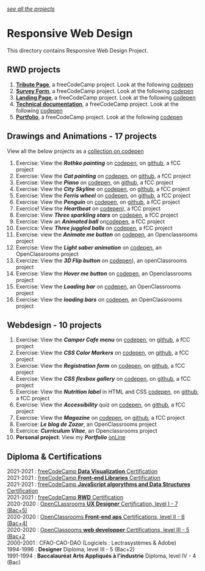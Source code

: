 *[see all the projects](https://github.com/s-manguy/projects)*


# Responsive Web Design
This directory contains Responsive Web Design Project.
## RWD projects
1. [**Tribute Page**](https://github.com/s-manguy/projects/tree/main/RWD/fcc-01-tribute-page), a freeCodeCamp project. Look at the following [codepen](https://codepen.io/s-manguy/full/PobmXOR)
2. [**Survey Form**](https://github.com/s-manguy/projects/tree/main/RWD/fcc-02-survey-form), a freeCodeCamp project. Look at the following [codepen](https://codepen.io/s-manguy/full/NWbgNYP)
3. [**Landing Page**](https://github.com/s-manguy/projects/tree/main/RWD/fcc-03-landing-page), a freeCodeCamp project. Look at the following [codepen](https://codepen.io/s-manguy/full/BaQGKmx)
4. [**Technical documentation**](https://github.com/s-manguy/projects/tree/main/RWD/fcc-04-technical-documentation), a freeCodeCamp project. Look at the following [codepen](https://codepen.io/s-manguy/full/bGBjwvx)
5. [**Portfolio**](https://github.com/s-manguy/projects/tree/main/RWD/fcc-05-portfolio), a freeCodeCamp project. Look at the following [codepen](https://codepen.io/s-manguy/full/KKapbzd)

## Drawings and Animations - 17 projects
View all the below projects as a [collection on codepen](https://codepen.io/collection/VYRqWM)
1. Exercise: View the ***Rothko painting*** on [codepen](https://codepen.io/s-manguy/full/jOdmqPQ), on [github](), a fCC project
2. Exercise: View the ***Cat painting*** on [codepen](https://codepen.io/s-manguy/full/abXjXRv), on [github](), a fCC project
3. Exercise: View the ***Piano*** on [codepen]( https://codepen.io/s-manguy/full/abXaVEJ), on [github](), a fCC project
4. Exercise: View the ***City Skyline*** on [codepen](https://codepen.io/s-manguy/full/abXRdJE), on [github](), a fCC project
5. Exercise: View the ***Ferris wheel*** on [codepen](https://codepen.io/s-manguy/full/YzBJjge), on [github](), a fCC project
6. Exercise: View the ***Penguin*** on [codepen](https://codepen.io/s-manguy/full/KKJLmEK), on [github](), a fCC project
7. Exercice! View the ***Heartbeat*** on [codepen](https://codepen.io/s-manguy/full/Yzgmapg)), a fCC project
8. Exercise: View ***Three sparkling stars*** on [codepen](https://codepen.io/s-manguy/full/VwNMzeb), a fCC project
9. Exercise: View an ***Animated ball*** on[codepen](https://codepen.io/s-manguy/full/LYvzjZx), a fCC project
10. Exercice: View ***Three juggled balls*** on [codepen](https://codepen.io/s-manguy/full/PogJKWa), a fCC project
11. Exercise: view the ***Animate me button*** on [codepen](https://codepen.io/s-manguy/full/zYXEdXZ), an Openclassrooms project
13. Exercise: View the ***Light saber animation*** on [codepen](https://codepen.io/s-manguy/full/KKYXvJw), an OpenClassrooms project
14. Exercize: View the ***3D Flip button*** on [codepen](https://codepen.io/s-manguy/full/mdgBBba)), an openClassrooms project
15. Exercise: View the ***Hover me button*** on [codepen](https://codepen.io/s-manguy/full/qBwPPbo), an Openclassrooms project
16. Exercise: View the ***Loading bar*** on [codepen](https://codepen.io/s-manguy/full/gOyGGMJ), an OpenClassrooms project
17. Exercise: View the ***loading bars*** on [codepen](https://codepen.io/s-manguy/full/LYvzzRr), an OpenClassrooms project

## Webdesign - 10 projects
1. Exercise: View the ***Camper Cafe menu*** on [codepen](https://codepen.io/s-manguy/full/wvNgJoy), on [github](), a fCC project
2. Exercise: View the ***CSS Color Markers*** on [codepen](https://codepen.io/s-manguy/full/WNPRqww), on [github](), a fCC project
3. Exercise: View the ***Registration form*** on [codepen](https://codepen.io/s-manguy/full/wvNJyvx), on [github](), a fCC project
4. Exercise: View the ***CSS flexbox gallery*** on [codepen](https://codepen.io/s-manguy/full/yLZbxMv), on [github](), a fCC project
5. Exercise: View the ***Nutrition label*** in HTML and CSS [codepen](https://codepen.io/s-manguy/full/eYxRwzp), on [github](), a fCC project
6. Exercise: View the ***Accessibility*** quiz on [codepen](https://codepen.io/s-manguy/full/gOqGbJp), on [github](), a fCC project
7. Exercise: View the ***Magazine*** on [codepen](https://codepen.io/s-manguy/full/ZEwqRQx), on [github](), a fCC project
8. Exercise: ***Le blog de Zozor***, an OpenClassrooms project
9. Exercice: ***Curriculum Vitae***, an Openclassrooms project
10. **Personal project**: View my ***Portfolio*** [onLine](https://sandrinemanguy.com/en/web-developer.html)

## Diploma & Certifications
2021-2021 : [freeCodeCamp **Data Visualization** Certification](https://www.freecodecamp.org/fcc3ab085a4-3e2d-4160-a445-50914111cc0d)  
2021-2021 : [freeCodeCamp **Front-end Libraries** Certification](https://www.freecodecamp.org/fcc3ab085a4-3e2d-4160-a445-50914111cc0d)  
2021-2021 : [freeCodeCamp **JavaScript algorythms and Data Structures** Certification](https://www.freecodecamp.org/fcc3ab085a4-3e2d-4160-a445-50914111cc0d)  
2021-2021 : [freeCodeCamp **RWD** Certification](https://www.freecodecamp.org/fcc3ab085a4-3e2d-4160-a445-50914111cc0d)  
2020-2020 : [OpenCLassrooms **UX Designer** Certification, level I - 7 (Bac+5)](https://github.com/s-manguy/diploma/tree/main/UX-DESIGN#ux-designer-course--formation-ux-designer-level-i-7-bac--5)  
2020-2020 : [OpenClassrooms **Front-end aps** Certifications, level II - 6 (Bac+4)](https://github.com/s-manguy/diploma/tree/main/FRONT-END#front-end-apps-developer-course--formation-d%C3%A9veloppeur-front-end-level-ii-6-bac--4)  
2020-2020 : [OpenClassooms **web developper** Certifications, level III - 5 (Bac+2](https://github.com/s-manguy/diploma/tree/main/WEB-DEVELOPPER#web-developer-course--formation-d%C3%A9veloppeur-web-level-iii-5-bac--2)   
2000-2001 : CFAO-CAO-DAO  (Logiciels : Lectrasystèmes & Adobe)  
1994-1996 : **Designer** Diploma, level III - 5 (Bac+2)  
1991-1994 : **Baccalauréat Arts Appliqués à l'industrie** Diploma, level IV - 4 (Bac)  

